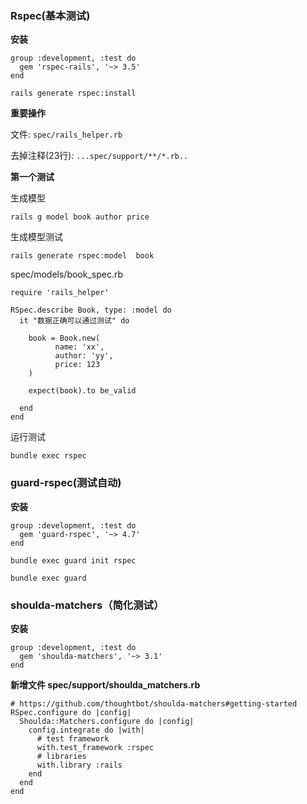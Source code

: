 ### Rspec(基本测试)


**安装**

	group :development, :test do
	  gem 'rspec-rails', '~> 3.5'
	end
	
	rails generate rspec:install
	
**重要操作**

文件: `spec/rails_helper.rb`

去掉注释(23行): `...spec/support/**/*.rb..`

**第一个测试**

生成模型

	rails g model book author price 
	
生成模型测试

	rails generate rspec:model	book
	
spec/models/book_spec.rb

	require 'rails_helper'
	
	RSpec.describe Book, type: :model do
	  it "数据正确可以通过测试" do
	
	    book = Book.new(
	          name: 'xx',
	          author: 'yy',
	          price: 123
	    )
	
	    expect(book).to be_valid
	
	  end
	end
	
运行测试
	
	bundle exec rspec
	
	
### guard-rspec(测试自动)

**安装**

	group :development, :test do
	  gem 'guard-rspec', '~> 4.7'
	end
	
	bundle exec guard init rspec
	
	bundle exec guard
	
	
### shoulda-matchers（简化测试）



	
**安装**

	group :development, :test do
	  gem 'shoulda-matchers', '~> 3.1'
	end
	
**新增文件 spec/support/shoulda_matchers.rb**


	# https://github.com/thoughtbot/shoulda-matchers#getting-started
	RSpec.configure do |config|
	  Shoulda::Matchers.configure do |config|
	    config.integrate do |with|
	      # test framework
	      with.test_framework :rspec
	      # libraries
	      with.library :rails
	    end
	  end
	end


